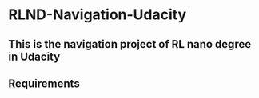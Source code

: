 # RLND-Navigation-Udacity
## This is the navigation project of RL nano degree in Udacity

## Requirements
